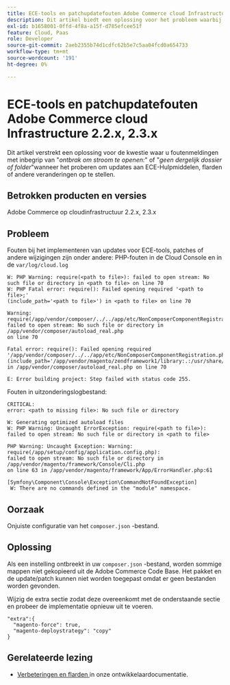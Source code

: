 ```yaml
---
title: ECE-tools en patchupdatefouten Adobe Commerce cloud Infrastructure 2.2.x, 2.3.x
description: Dit artikel biedt een oplossing voor het probleem waarbij foutberichten worden weergegeven zoals "*kan de stream niet openen:*" of "*Dit bestand of deze map is niet beschikbaar*" wanneer u probeert updates te implementeren naar ECE-gereedschappen, patches of andere wijzigingen.
exl-id: b1658001-0ffd-4f8a-a15f-d785efcee51f
feature: Cloud, Paas
role: Developer
source-git-commit: 2aeb2355b74d1cdfc62b5e7c5aa04fcd0a654733
workflow-type: tm+mt
source-wordcount: '191'
ht-degree: 0%

---
```


# ECE-tools en patchupdatefouten Adobe Commerce cloud Infrastructure 2.2.x, 2.3.x

Dit artikel verstrekt een oplossing voor de kwestie waar u foutenmeldingen met inbegrip van &quot;*ontbrak om stroom te openen:*&quot; of &quot;*geen dergelijk dossier of folder*&quot;wanneer het proberen om updates aan ECE-Hulpmiddelen, flarden of andere veranderingen op te stellen.

## Betrokken producten en versies

Adobe Commerce op cloudinfrastructuur 2.2.x, 2.3.x

## Probleem

Fouten bij het implementeren van updates voor ECE-tools, patches of andere wijzigingen zijn onder andere: PHP-fouten in de Cloud Console en in de `var/log/cloud.log`

```
W: PHP Warning: require(<path to file>): failed to open stream: No such file or directory in <path to file> on line 70
W: PHP Fatal error: require(): Failed opening required '<path to file>;'
(include_path='<path to file>') in <path to file> on line 70

Warning: require(/app/vendor/composer/../../app/etc/NonComposerComponentRegistration.php):
failed to open stream: No such file or directory in /app/vendor/composer/autoload_real.php
on line 70

Fatal error: require(): Failed opening required '/app/vendor/composer/../../app/etc/NonComposerComponentRegistration.php'
(include_path='/app/vendor/magento/zendframework1/library:.:/usr/share/php')
in /app/vendor/composer/autoload_real.php on line 70

E: Error building project: Step failed with status code 255.
```

Fouten in uitzonderingslogbestand:

```
CRITICAL:
error: <path to missing file>: No such file or directory
```

```
W: Generating optimized autoload files
W: PHP Warning: Uncaught ErrorException: require(<path to file>):
failed to open stream: No such file or directory in <path to file>
```

```
PHP Warning: Uncaught Exception: Warning: require(/app/setup/config/application.config.php):
failed to open stream: No such file or directory in /app/vendor/magento/framework/Console/Cli.php
on line 63 in /app/vendor/magento/framework/App/ErrorHandler.php:61
```

```
[Symfony\Component\Console\Exception\CommandNotFoundException]
 W: There are no commands defined in the "module" namespace.
```

## Oorzaak

Onjuiste configuratie van het `composer.json` -bestand.

## Oplossing

Als een instelling ontbreekt in uw `composer.json` -bestand, worden sommige mappen niet gekopieerd uit de Adobe Commerce Code Base. Het pakket en de update/patch kunnen niet worden toegepast omdat er geen bestanden worden gevonden.

Wijzig de extra sectie zodat deze overeenkomt met de onderstaande sectie en probeer de implementatie opnieuw uit te voeren.

```
"extra":{
  "magento-force": true,
  "magento-deploystrategy": "copy"
}
```

## Gerelateerde lezing

* [ Verbeteringen en flarden ](https://experienceleague.adobe.com/nl/docs/commerce-cloud-service/user-guide/develop/upgrade/best-practices) in onze ontwikkelaardocumentatie.
